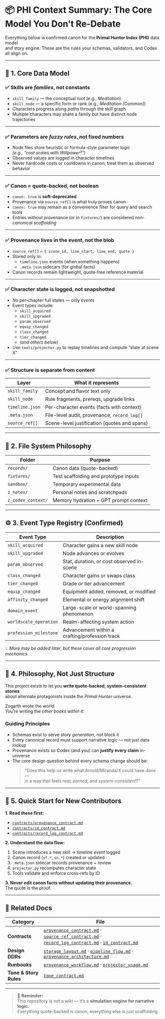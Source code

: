 <!--
───────────────────────────────────────────────────────────────────────────────
📘 PROJECT CONTEXT ANCHOR
───────────────────────────────────────────────────────────────────────────────
This document summarizes the *canonical design decisions* that define the PHI
data model and provenance logic. It is NOT a schema or contract; it provides 
orientation for contributors, validators, and Codex prompts.
───────────────────────────────────────────────────────────────────────────────
-->

# 📦 PHI Context Summary: The Core Model You Don’t Re-Debate

Everything below is confirmed canon for the **Primal Hunter Index (PHI)** data model  
and story engine. These are the rules your schemas, validators, and Codex all align on.

---

## 🧱 1. Core Data Model

### ✅ Skills are *families*, not constants
- `skill_family` — the conceptual root (e.g., *Meditation*)
- `skill_node` — a specific form or rank (e.g., *Meditation [Common]*)
- Characters progress along *paths* through the skill graph  
- Multiple characters may share a family but have distinct node trajectories

---

### ✅ Parameters are *fuzzy rules*, not fixed numbers
- Node files store heuristic or formula-style parameter logic  
  *(e.g., “cost scales with Willpower²”)*  
- Observed values are logged in character timelines
- Never hardcode costs or cooldowns in canon; treat them as observed behavior

---

### ✅ Canon = quote-backed, not boolean
- `canon: true` is **soft-deprecated**
- Provenance via `source_ref[]` is what truly proves canon
- `canon: true` may remain as a convenience filter for query and search tools
- Entries without provenance (or in `fixtures/`) are considered *non-canonical scaffolding*

---

### ✅ Provenance lives in the **event**, not the blob
- `source_ref[]` = `{ scene_id, line_start, line_end, quote }`
- Stored only in:
  - `timeline.json` events (when something happens)
  - `.meta.json` sidecars (for global facts)
- Canon records remain lightweight, quote-free reference material

---

### ✅ Character state is logged, not snapshotted
- No per-chapter full states — only *events*
- Event types include:
  - `skill_acquired`
  - `skill_upgraded`
  - `param_observed`
  - `equip_changed`
  - `class_changed`
  - `tier_changed`
  - *(and others below)*
- Use `tools/projector.py` to replay timelines and compute “state at scene X”

---

### ✅ Structure is separate from content

| Layer | What it represents |
|-------|--------------------|
| `skill_family` | Concept and flavor text only |
| `skill_node` | Rule fragments, prereqs, upgrade links |
| `timeline.json` | Per-character events (facts with context) |
| `.meta.json` | File-level audit, provenance, `record_log[]` |
| `source_ref[]` | Scene-level justification (quotes and spans) |

---

## 📂 2. File System Philosophy

| Folder | Purpose |
|---------|----------|
| `records/` | Canon data (quote-backed) |
| `fixtures/` | Test scaffolding and prototype inputs |
| `sandbox/` | Temporary experimental data |
| `z_notes/` | Personal notes and scratchpads |
| `z_codex_context/` | Memory hydration + GPT prompt context |

---

## ⚙️ 3. Event Type Registry (Confirmed)

| Event Type | Description |
|-------------|-------------|
| `skill_acquired` | Character gains a new skill node |
| `skill_upgraded` | Node advances or evolves |
| `param_observed` | Stat, duration, or cost observed in-scene |
| `class_changed` | Character gains or swaps class |
| `tier_changed` | Grade or tier advancement |
| `equip_changed` | Equipment added, removed, or modified |
| `affinity_changed` | Elemental or energy alignment shift |
| `domain_event` | Large-scale or world-spanning phenomenon |
| `worldscale_operation` | Realm-affecting system action |
| `profession_milestone` | Advancement within a crafting/profession track |

💡 *More may be added later, but these cover all core progression mechanics.*

---

## 🚧 4. Philosophy, Not Just Structure

This project exists to let you **write quote-backed, system-consistent stories**  
about alternate protagonists inside the *Primal Hunter* universe.

Zogarth wrote the world.  
You’re writing the *other books within it.*

### Guiding Principles

- Schemas exist to serve *story generation*, not block it
- Every canonical record must support narrative logic — not just data lookup
- Provenance exists so Codex (and you) can **justify every claim** in-universe
- The core design question behind every schema change should be:  
  > “Does this help us write what Arnold/Miranda/X could have done —  
  > in a way that feels *real*, *earned*, and *system-consistent*?”

---

## 🧭 5. Quick Start for New Contributors

**1. Read these first:**
- [`contracts/provenance_contract.md`](../contracts/provenance_contract.md)
- [`contracts/id_contract.md`](../contracts/id_contract.md)
- [`contracts/record_log_contract.md`](../contracts/record_log_contract.md)

**2. Understand the data flow:**
1. Scene introduces a new skill → timeline event logged  
2. Canon record (`sf.*`, `sn.*`) created or updated  
3. `.meta.json` sidecar records provenance + review  
4. `projector.py` recomputes character state  
5. Tools validate and enforce cross-refs by ID

**3. Never edit canon facts without updating their provenance.**  
The quote is the proof.

---

## 📎 Related Docs

| Category | File |
|-----------|------|
| **Contracts** | [`provenance_contract.md`](../contracts/provenance_contract.md) · [`source_ref_contract.md`](../contracts/source_ref_contract.md) · [`record_log_contract.md`](../contracts/record_log_contract.md) · [`id_contract.md`](../contracts/id_contract.md) |
| **Design DDRs** | [`storage_layout.md`](../design/storage_layout.md) · [`pipeline_flow.md`](../design/pipeline_flow.md) · [`provenance_architecture.md`](../design/provenance_architecture.md) |
| **Runbooks** | [`provenance_workflow.md`](../runbooks/provenance_workflow.md) · [`projector_usage.md`](../runbooks/projector_usage.md) |
| **Tone & Story Rules** | [`tone_contract.md`](../contracts/tone_contract.md) |

---

> 🧠 **Reminder:**  
> This repository is not a wiki — it’s a **simulation engine for narrative logic.**  
> Everything quote-backed is canon; everything else is just scaffolding.
